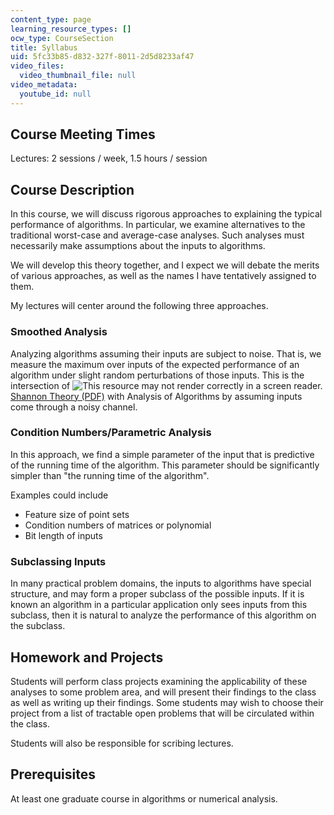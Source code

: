 ```yaml
---
content_type: page
learning_resource_types: []
ocw_type: CourseSection
title: Syllabus
uid: 5fc33b85-d832-327f-8011-2d5d8233af47
video_files:
  video_thumbnail_file: null
video_metadata:
  youtube_id: null
---
```


Course Meeting Times
--------------------

Lectures: 2 sessions / week, 1.5 hours / session

Course Description
------------------

In this course, we will discuss rigorous approaches to explaining the typical performance of algorithms. In particular, we examine alternatives to the traditional worst-case and average-case analyses. Such analyses must necessarily make assumptions about the inputs to algorithms.

We will develop this theory together, and I expect we will debate the merits of various approaches, as well as the names I have tentatively assigned to them.

My lectures will center around the following three approaches.

### Smoothed Analysis

Analyzing algorithms assuming their inputs are subject to noise. That is, we measure the maximum over inputs of the expected performance of an algorithm under slight random perturbations of those inputs. This is the intersection of ![This resource may not render correctly in a screen reader.](/images/inacessible.gif)[Shannon Theory (PDF)](http://worrydream.com/refs/Shannon%20-%20A%20Mathematical%20Theory%20of%20Communication.pdf) with Analysis of Algorithms by assuming inputs come through a noisy channel.

### Condition Numbers/Parametric Analysis

In this approach, we find a simple parameter of the input that is predictive of the running time of the algorithm. This parameter should be significantly simpler than "the running time of the algorithm".

Examples could include

*   Feature size of point sets
*   Condition numbers of matrices or polynomial
*   Bit length of inputs

### Subclassing Inputs

In many practical problem domains, the inputs to algorithms have special structure, and may form a proper subclass of the possible inputs. If it is known an algorithm in a particular application only sees inputs from this subclass, then it is natural to analyze the performance of this algorithm on the subclass.

Homework and Projects
---------------------

Students will perform class projects examining the applicability of these analyses to some problem area, and will present their findings to the class as well as writing up their findings. Some students may wish to choose their project from a list of tractable open problems that will be circulated within the class.

Students will also be responsible for scribing lectures.

Prerequisites
-------------

At least one graduate course in algorithms or numerical analysis.